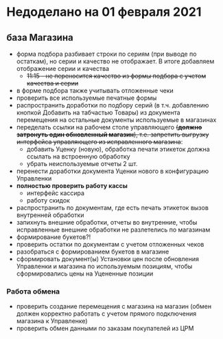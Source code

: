 # Недоделано на 01 февраля 2021

## база Магазина

- форма подбора разбивает строки по сериям (при выводе по остаткам), но серии и качество не отображает. В итоге добавляем отображение серии и качества
  - ~~11:15 - не переносится качество из формы подбора с учетом качества и серии~~
- в форме подбора также учитывать отложенные чеки
- проверить все используемые печатные формы
- распространить доработки по подбору серий (в т.ч. добавлению кнопкой Добавить на табчастью Товары) из документа перемещения на остальные документы используемые в магазинах
- переделать ссылки на рабочем столе управляющего ~~(**должно затронуть один обновленный магазин**), т.е. запретить выгрузку интерфейса управляющего из исправленного магазина~~:  
  - добавить Уценку (новую), обработка печати этикеток должна ссылать на встроенную обработку  
  - убрать неиспользуемые отчеты 2 шт.
- перенести доработки документа Уценки нового в конфигурацию Управленки 
- **полностью проверить работу кассы**
  - интерфейс кассира
  - работу скидок
- распространить по документам, где есть печать этикеток вызов внутренней обработки
- запихнуть внешние обработки, отчеты во внутренние, чтобы исправленные внешние обработки не разлетелись по магазинам
- формирование букетов?!
- проверить остатки по документам с учетом отложенных чеков
- разобраться с формированием букетов в магазине
- сформировать документ(ы) Установки цен после обновления Управленки и магазина по используемым позициям, чтобы сформировались цены на Уцененные позиции

### Работа обмена

- проверить создание перемещения с магазина на магазин (обмен должен корректно работать с учетом прямого подключения магазина к Управленке)
- проверить обмен данными по заказам покупателей из ЦРМ
